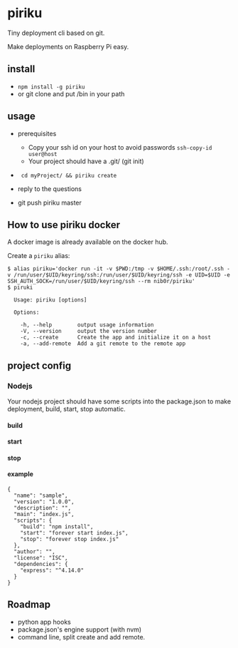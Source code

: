 # piriku
Tiny deployment cli based on git.

Make deployments on Raspberry Pi easy.

## install
  * ``` npm install -g piriku ```
  * or git clone and put /bin in your path

## usage

  * prerequisites
    * Copy your ssh id on your host to avoid passwords ```ssh-copy-id user@host```
    * Your project should have a .git/ (git init)


  * ``` cd myProject/ && piriku create```
  * reply to the questions
  * git push piriku master

## How to use piriku docker

A docker image is already available on the docker hub.

Create a `piriku` alias:

```
$ alias piriku='docker run -it -v $PWD:/tmp -v $HOME/.ssh:/root/.ssh -v /run/user/$UID/keyring/ssh:/run/user/$UID/keyring/ssh -e UID=$UID -e SSH_AUTH_SOCK=/run/user/$UID/keyring/ssh --rm nib0r/piriku'
$ piruki

  Usage: piriku [options]

  Options:

    -h, --help        output usage information
    -V, --version     output the version number
    -c, --create      Create the app and initialize it on a host
    -a, --add-remote  Add a git remote to the remote app

```


## project config

### Nodejs

Your nodejs project should have some scripts into the package.json to make
deployment, build, start, stop automatic.

#### build
#### start
#### stop
#### example
```
{
  "name": "sample",
  "version": "1.0.0",
  "description": "",
  "main": "index.js",
  "scripts": {
    "build": "npm install",
    "start": "forever start index.js",
    "stop": "forever stop index.js"
  },
  "author": "",
  "license": "ISC",
  "dependencies": {
    "express": "^4.14.0"
  }
}
```


## Roadmap

  * python app hooks
  * package.json's engine support (with nvm)
  * command line, split create and add remote.
